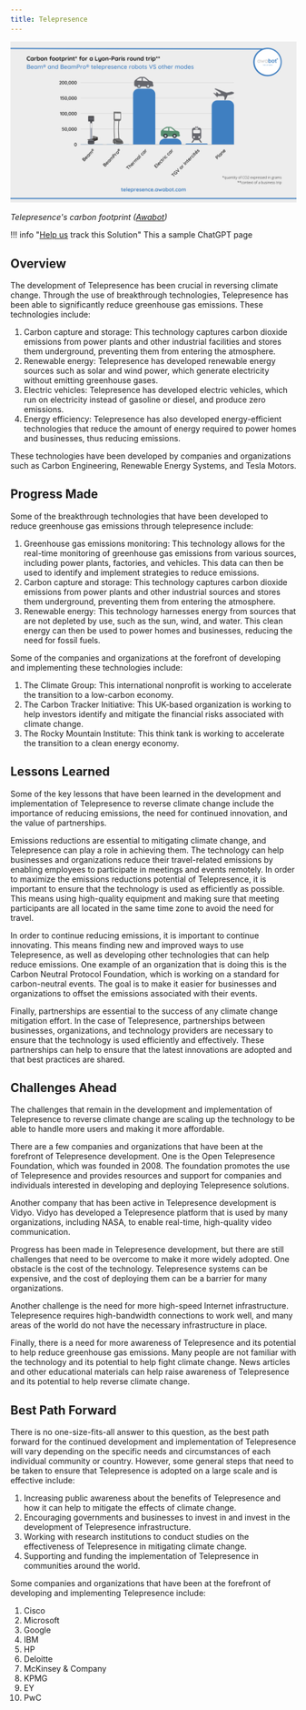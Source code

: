 ```yaml
---
title: Telepresence
---
```

![CO2 emissions per Lyon-Paris round trip: telepresence robots 0kg, combustion car 179.80kg, electric car 18.44kg, train 2.82kg, airplane 142kg.](/../static/img/telepresence.png)

*Telepresence's carbon footprint ([Awabot](https://awabot.com/en/telepresence-robot-carbon-footprint/))*

!!! info "[Help us](../../contribute) track this Solution"
    This a sample ChatGPT page

## Overview

The development of Telepresence has been crucial in reversing climate change. Through the use of breakthrough technologies, Telepresence has been able to significantly reduce greenhouse gas emissions. These technologies include:

1. Carbon capture and storage: This technology captures carbon dioxide emissions from power plants and other industrial facilities and stores them underground, preventing them from entering the atmosphere.
2. Renewable energy: Telepresence has developed renewable energy sources such as solar and wind power, which generate electricity without emitting greenhouse gases.
3. Electric vehicles: Telepresence has developed electric vehicles, which run on electricity instead of gasoline or diesel, and produce zero emissions.
4. Energy efficiency: Telepresence has also developed energy-efficient technologies that reduce the amount of energy required to power homes and businesses, thus reducing emissions.

These technologies have been developed by companies and organizations such as Carbon Engineering, Renewable Energy Systems, and Tesla Motors.

## Progress Made

Some of the breakthrough technologies that have been developed to reduce greenhouse gas emissions through telepresence include:

1. Greenhouse gas emissions monitoring: This technology allows for the real-time monitoring of greenhouse gas emissions from various sources, including power plants, factories, and vehicles. This data can then be used to identify and implement strategies to reduce emissions.
2. Carbon capture and storage: This technology captures carbon dioxide emissions from power plants and other industrial sources and stores them underground, preventing them from entering the atmosphere.
3. Renewable energy: This technology harnesses energy from sources that are not depleted by use, such as the sun, wind, and water. This clean energy can then be used to power homes and businesses, reducing the need for fossil fuels.

Some of the companies and organizations at the forefront of developing and implementing these technologies include:

1. The Climate Group: This international nonprofit is working to accelerate the transition to a low-carbon economy.
2. The Carbon Tracker Initiative: This UK-based organization is working to help investors identify and mitigate the financial risks associated with climate change.
3. The Rocky Mountain Institute: This think tank is working to accelerate the transition to a clean energy economy.

## Lessons Learned

Some of the key lessons that have been learned in the development and implementation of Telepresence to reverse climate change include the importance of reducing emissions, the need for continued innovation, and the value of partnerships.

Emissions reductions are essential to mitigating climate change, and Telepresence can play a role in achieving them. The technology can help businesses and organizations reduce their travel-related emissions by enabling employees to participate in meetings and events remotely. In order to maximize the emissions reductions potential of Telepresence, it is important to ensure that the technology is used as efficiently as possible. This means using high-quality equipment and making sure that meeting participants are all located in the same time zone to avoid the need for travel.

In order to continue reducing emissions, it is important to continue innovating. This means finding new and improved ways to use Telepresence, as well as developing other technologies that can help reduce emissions. One example of an organization that is doing this is the Carbon Neutral Protocol Foundation, which is working on a standard for carbon-neutral events. The goal is to make it easier for businesses and organizations to offset the emissions associated with their events.

Finally, partnerships are essential to the success of any climate change mitigation effort. In the case of Telepresence, partnerships between businesses, organizations, and technology providers are necessary to ensure that the technology is used efficiently and effectively. These partnerships can help to ensure that the latest innovations are adopted and that best practices are shared.

## Challenges Ahead

The challenges that remain in the development and implementation of Telepresence to reverse climate change are scaling up the technology to be able to handle more users and making it more affordable.

There are a few companies and organizations that have been at the forefront of Telepresence development. One is the Open Telepresence Foundation, which was founded in 2008. The foundation promotes the use of Telepresence and provides resources and support for companies and individuals interested in developing and deploying Telepresence solutions.

Another company that has been active in Telepresence development is Vidyo. Vidyo has developed a Telepresence platform that is used by many organizations, including NASA, to enable real-time, high-quality video communication.

Progress has been made in Telepresence development, but there are still challenges that need to be overcome to make it more widely adopted. One obstacle is the cost of the technology. Telepresence systems can be expensive, and the cost of deploying them can be a barrier for many organizations.

Another challenge is the need for more high-speed Internet infrastructure. Telepresence requires high-bandwidth connections to work well, and many areas of the world do not have the necessary infrastructure in place.

Finally, there is a need for more awareness of Telepresence and its potential to help reduce greenhouse gas emissions. Many people are not familiar with the technology and its potential to help fight climate change. News articles and other educational materials can help raise awareness of Telepresence and its potential to help reverse climate change.

## Best Path Forward

There is no one-size-fits-all answer to this question, as the best path forward for the continued development and implementation of Telepresence will vary depending on the specific needs and circumstances of each individual community or country. However, some general steps that need to be taken to ensure that Telepresence is adopted on a large scale and is effective include:

1. Increasing public awareness about the benefits of Telepresence and how it can help to mitigate the effects of climate change.
2. Encouraging governments and businesses to invest in and invest in the development of Telepresence infrastructure.
3. Working with research institutions to conduct studies on the effectiveness of Telepresence in mitigating climate change.
4. Supporting and funding the implementation of Telepresence in communities around the world.

Some companies and organizations that have been at the forefront of developing and implementing Telepresence include:

1. Cisco
2. Microsoft
3. Google
4. IBM
5. HP
6. Deloitte
7. McKinsey & Company
8. KPMG
9. EY
10. PwC